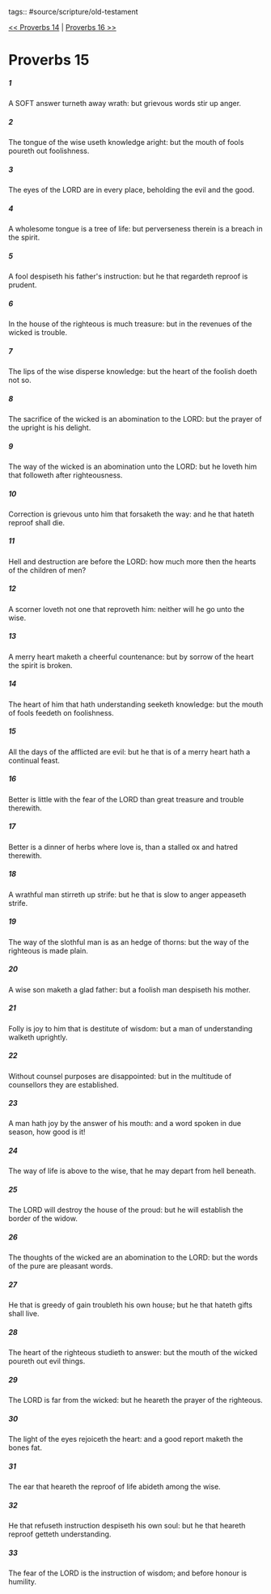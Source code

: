 tags:: #source/scripture/old-testament

[<< Proverbs 14](source/scripture/old-testament/20_Proverbs/Proverbs_14.md) | [Proverbs 16 >>](source/scripture/old-testament/20_Proverbs/Proverbs_16.md)

# Proverbs 15

##### 1

A SOFT answer turneth away wrath: but grievous words stir up anger.

##### 2

The tongue of the wise useth knowledge aright: but the mouth of fools poureth out foolishness.

##### 3

The eyes of the LORD are in every place, beholding the evil and the good.

##### 4

A wholesome tongue is a tree of life: but perverseness therein is a breach in the spirit.

##### 5

A fool despiseth his father's instruction: but he that regardeth reproof is prudent.

##### 6

In the house of the righteous is much treasure: but in the revenues of the wicked is trouble.

##### 7

The lips of the wise disperse knowledge: but the heart of the foolish doeth not so.

##### 8

The sacrifice of the wicked is an abomination to the LORD: but the prayer of the upright is his delight.

##### 9

The way of the wicked is an abomination unto the LORD: but he loveth him that followeth after righteousness.

##### 10

Correction is grievous unto him that forsaketh the way: and he that hateth reproof shall die.

##### 11

Hell and destruction are before the LORD: how much more then the hearts of the children of men?

##### 12

A scorner loveth not one that reproveth him: neither will he go unto the wise.

##### 13

A merry heart maketh a cheerful countenance: but by sorrow of the heart the spirit is broken.

##### 14

The heart of him that hath understanding seeketh knowledge: but the mouth of fools feedeth on foolishness.

##### 15

All the days of the afflicted are evil: but he that is of a merry heart hath a continual feast.

##### 16

Better is little with the fear of the LORD than great treasure and trouble therewith.

##### 17

Better is a dinner of herbs where love is, than a stalled ox and hatred therewith.

##### 18

A wrathful man stirreth up strife: but he that is slow to anger appeaseth strife.

##### 19

The way of the slothful man is as an hedge of thorns: but the way of the righteous is made plain.

##### 20

A wise son maketh a glad father: but a foolish man despiseth his mother.

##### 21

Folly is joy to him that is destitute of wisdom: but a man of understanding walketh uprightly.

##### 22

Without counsel purposes are disappointed: but in the multitude of counsellors they are established.

##### 23

A man hath joy by the answer of his mouth: and a word spoken in due season, how good is it!

##### 24

The way of life is above to the wise, that he may depart from hell beneath.

##### 25

The LORD will destroy the house of the proud: but he will establish the border of the widow.

##### 26

The thoughts of the wicked are an abomination to the LORD: but the words of the pure are pleasant words.

##### 27

He that is greedy of gain troubleth his own house; but he that hateth gifts shall live.

##### 28

The heart of the righteous studieth to answer: but the mouth of the wicked poureth out evil things.

##### 29

The LORD is far from the wicked: but he heareth the prayer of the righteous.

##### 30

The light of the eyes rejoiceth the heart: and a good report maketh the bones fat.

##### 31

The ear that heareth the reproof of life abideth among the wise.

##### 32

He that refuseth instruction despiseth his own soul: but he that heareth reproof getteth understanding.

##### 33

The fear of the LORD is the instruction of wisdom; and before honour is humility.
